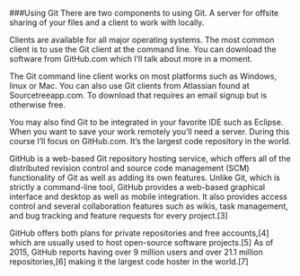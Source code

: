 ###Using Git
There are two components to using Git. A server for offsite sharing of your files and a client to work with locally. 

Clients are available for all major operating systems.  The most common client is to use the Git client at the command line. You can download the software from GitHub.com which I’ll talk about more in a moment. 

The Git command line client works on most platforms such as Windows, linux or Mac.
You can also use Git clients from Atlassian found at Sourcetreeapp.com. To download that requires an email signup but is otherwise free.

You may also find Git to be integrated in your favorite IDE such as Eclipse.
When you want to save your work remotely you’ll need a server. During this course I’ll focus on GitHub.com. It’s the largest code repository in the world.

GitHub is a web-based Git repository hosting service, which offers all of the distributed revision control and source code management (SCM) functionality of Git as well as adding its own features. 
Unlike Git, which is strictly a command-line tool, GitHub provides a web-based graphical interface and desktop as well as mobile integration. It also provides access control and several collaboration features such as wikis, task management, and bug tracking and feature requests for every project.[3]

GitHub offers both plans for private repositories and free accounts,[4] which are usually used to host open-source software projects.[5] As of 2015, GitHub reports having over 9 million users and over 21.1 million repositories,[6] making it the largest code hoster in the world.[7]
